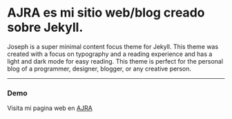 # AJRA es mi sitio web/blog creado sobre Jekyll.

Joseph is a super minimal content focus theme for Jekyll. This theme was created with a focus on typography and a reading experience and has a light and dark mode for easy reading. This theme is perfect for the personal blog of a programmer, designer, blogger, or any creative person.

* * *

### Demo

Visita mi pagina web en [AJRA](https://ajra.es)
